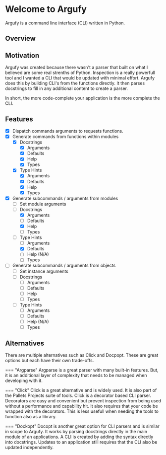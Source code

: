 # Welcome to Argufy

Argufy is a command line interface (CLI) written in Python.

## Overview

## Motivation

Argufy was created because there wasn't a parser that built on what I believed are
some real strenths of Python. Inspection is a really powerfull tool and I wanted
a CLI that would be updated with minimal effort. Argufy does this by building
CLI's from the functions directly. It then parses docstrings to fill in any
additional content to create a parser.

In short, the more code-complete your application is the more complete the CLI.

## Features

- [x] Dispatch commands arguments to requests functions.
- [x] Generate commands from functions within modules
    - [x] Docstrings
        - [x] Arguments
        - [x] Defaults
        - [x] Help
        - [x] Types
    - [x] Type Hints
        - [x] Arguments
        - [x] Defaults
        - [x] Help
        - [x] Types

- [x] Generate subcommands / arguments from modules
    - [ ] Set module arguments
    - [ ] Docstrings
        - [x] Arguments
        - [ ] Defaults
        - [x] Help
        - [ ] Types
    - [ ] Type Hints
        - [ ] Arguments
        - [x] Defaults
        - [ ] Help (N/A)
        - [ ] Types

- [ ] Generate subcommands / arguments from objects
    - [ ] Set instance arguments
    - [ ] Docstrings
        - [ ] Arguments
        - [ ] Defaults
        - [ ] Help
        - [ ] Types
    - [ ] Type Hints
        - [ ] Arguments
        - [ ] Defaults
        - [ ] Help (N/A)
        - [ ] Types

## Alternatives

There are multiple alternatives such as Click and Docpopt. These are
great options but each have their own trade-offs.

=== "Argparse"
    Argparse is a great parser with many built-in features. But, it is an
    additional layer of complexity that needs to be managed when
    developing with it. 

=== "Click"
    Click is a great alternative and is widely used. It is also part of
    the Pallets Projects suite of tools. Click is a decorator based CLI
    parser. Decorators are easy and convenient but prevent inspection
    from being used without a performance and capability hit. It also
    requires that your code be wrapped with the decorators. This is
    less usefull when needing the tools to function also as a library.

=== "Dockopt"
    Docopt is another great option for CLI parsers and is similar in
    scope to Argufy. It works by parsing docstrings directly in the 
    main module of an applications. A CLI is created by adding the 
    syntax directly into docstrings. Updates to an application still 
    requires that the CLI also be updated independently.

